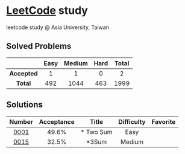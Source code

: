 # [LeetCode](https://leetcode.com)  study
leetcode study @ Asia University, Taiwan


## Solved Problems

| | Easy | Medium | Hard | Total |
|:---:|:---:|:---:|:---:|:---:|
| **Accepted** | 1 | 1 | 0 | 2 |
| **Total** | 492 | 1044 | 463 | 1999 |

## Solutions

| Number | Acceptance | Title | Difficulty | Favorite |
|:----:|:----:|:----:|:----:|:----:|
|[0001](https://leetcode.com/problems/two-sum/)|49.6%| * Two Sum|Easy||
|[0015](https://leetcode.com/problems/3sum/)|32.5%| *3Sum |Medium||